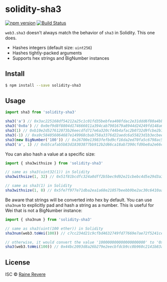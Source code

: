 # solidity-sha3
[![npm version](https://img.shields.io/npm/v/solidity-sha3.svg)](https://npmjs.org/package/solidity-sha3)
[![Build Status](https://travis-ci.org/raineorshine/solidity-sha3.svg?branch=master)](https://travis-ci.org/raineorshine/solidity-sha3)

`web3.sha3` doesn't always match the behavior of `sha3` in Solidity. This one does.

- Hashes integers (default size: `uint256`)
- Hashes tightly-packed arguments
- Supports hex strings and BigNumber instances

## Install

```sh
$ npm install --save solidity-sha3
```

## Usage

```js
import sha3 from 'solidity-sha3'

sha3('a') // 0x3ac225168df54212a25c1c01fd35bebfea408fdac2e31ddd6f80a4bbf9a5f1cb
sha3('0x0a') // 0x0ef9d8f8804d174666011a394cab7901679a8944d24249fd148a6a36071151f8
sha3(1) // 0xb10e2d527612073b26eecdfd717e6a320cf44b4afac2b0732d9fcbe2b7fa0cf6
sha3(-1) // 0xa9c584056064687e149968cbab758a3376d22aedc6a55823d1b3ecbee81b8fb9
sha3(new BigNumber('100')) // 0x26700e13983fefbd9cf16da2ed70fa5c6798ac55062a4803121a869731e308d2
sha3('a', 1) // 0xb5cafab5b83d18303877bb912b2d66ca18ab7390cfd9be8a2e66cc5096e0ea02
```

You can also hash a value at a specific size:

```js
import { sha3withsize } from 'solidity-sha3'

// same as sha3(uint32(1)) in Solidity
sha3withsize(1, 32) // 0x51f81bcdfc324a0dff2b5bec9d92e21cbebc4d5e29d3a3d30de3e03fbeab8d7f

// same as sha3(1) in Solidity
sha3withsize(1, 8) // 0x5fe7f977e71dba2ea1a68e21057beebb9be2ac30c6410aa38d4f3fbe41dcffd2
```

Be aware that strings will be converted into hex by default. You can use `sha3num` to explicitly pad and hash a string as a number. This is useful for Wei that is not a BigNumber instance:

```js
import { sha3num } from 'solidity-sha3'

// same as sha3(uint(100 ether)) in Solidity
sha3num(web3.toWei(100)) // c7cc234d21c9cfbd4632749fd77669e7ae72f5241ce5895e410c45185a469273

// otherwise, it would convert the value '100000000000000000000' to '0x56bc75e2d63100000' and then hash that
sha3(web3.toWei(100)) // 0x44bc2093d8a26b279e2eecbfdcb9cc0b960c2141b83a29dce25f2a18c2653bfa
```

## License

ISC © [Raine Revere](https://github.com/raineorshine)
